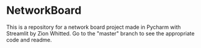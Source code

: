 # NetworkBoard
This is a repository for a network board project made in Pycharm with Streamlit by Zion Whitted.
Go to the "master" branch to see the appropriate code and readme.

